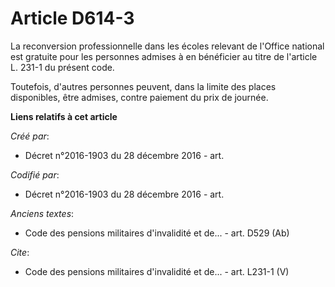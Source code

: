 # Article D614-3

La reconversion professionnelle dans les écoles relevant de l'Office national est gratuite pour les personnes admises à en
bénéficier au titre de l'article L. 231-1 du présent code.

Toutefois, d'autres personnes peuvent, dans la limite des places disponibles, être admises, contre paiement du prix de
journée.

**Liens relatifs à cet article**

_Créé par_:

  - Décret n°2016-1903 du 28 décembre 2016 - art.

_Codifié par_:

  - Décret n°2016-1903 du 28 décembre 2016 - art.

_Anciens textes_:

  - Code des pensions militaires d'invalidité et de... - art. D529 (Ab)

_Cite_:

  - Code des pensions militaires d'invalidité et de... - art. L231-1 (V)
